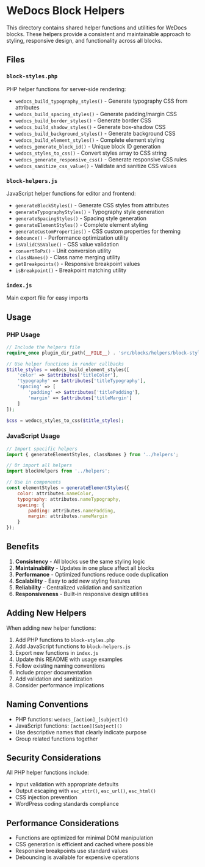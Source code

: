 # WeDocs Block Helpers

This directory contains shared helper functions and utilities for WeDocs blocks. These helpers provide a consistent and maintainable approach to styling, responsive design, and functionality across all blocks.

## Files

### `block-styles.php`
PHP helper functions for server-side rendering:

- `wedocs_build_typography_styles()` - Generate typography CSS from attributes
- `wedocs_build_spacing_styles()` - Generate padding/margin CSS
- `wedocs_build_border_styles()` - Generate border CSS
- `wedocs_build_shadow_styles()` - Generate box-shadow CSS
- `wedocs_build_background_styles()` - Generate background CSS
- `wedocs_build_element_styles()` - Complete element styling
- `wedocs_generate_block_id()` - Unique block ID generation
- `wedocs_styles_to_css()` - Convert styles array to CSS string
- `wedocs_generate_responsive_css()` - Generate responsive CSS rules
- `wedocs_sanitize_css_value()` - Validate and sanitize CSS values

### `block-helpers.js`
JavaScript helper functions for editor and frontend:

- `generateBlockStyles()` - Generate CSS styles from attributes
- `generateTypographyStyles()` - Typography style generation
- `generateSpacingStyles()` - Spacing style generation
- `generateElementStyles()` - Complete element styling
- `generateCustomProperties()` - CSS custom properties for theming
- `debounce()` - Performance optimization utility
- `isValidCSSValue()` - CSS value validation
- `convertToPx()` - Unit conversion utility
- `classNames()` - Class name merging utility
- `getBreakpoints()` - Responsive breakpoint values
- `isBreakpoint()` - Breakpoint matching utility

### `index.js`
Main export file for easy imports

## Usage

### PHP Usage
```php
// Include the helpers file
require_once plugin_dir_path(__FILE__) . 'src/blocks/helpers/block-styles.php';

// Use helper functions in render callbacks
$title_styles = wedocs_build_element_styles([
    'color' => $attributes['titleColor'],
    'typography' => $attributes['titleTypography'],
    'spacing' => [
        'padding' => $attributes['titlePadding'],
        'margin' => $attributes['titleMargin']
    ]
]);

$css = wedocs_styles_to_css($title_styles);
```

### JavaScript Usage
```javascript
// Import specific helpers
import { generateElementStyles, classNames } from '../helpers';

// Or import all helpers
import blockHelpers from '../helpers';

// Use in components
const elementStyles = generateElementStyles({
    color: attributes.nameColor,
    typography: attributes.nameTypography,
    spacing: {
        padding: attributes.namePadding,
        margin: attributes.nameMargin
    }
});
```

## Benefits

1. **Consistency** - All blocks use the same styling logic
2. **Maintainability** - Updates in one place affect all blocks
3. **Performance** - Optimized functions reduce code duplication
4. **Scalability** - Easy to add new styling features
5. **Reliability** - Centralized validation and sanitization
6. **Responsiveness** - Built-in responsive design utilities

## Adding New Helpers

When adding new helper functions:

1. Add PHP functions to `block-styles.php`
2. Add JavaScript functions to `block-helpers.js`
3. Export new functions in `index.js`
4. Update this README with usage examples
5. Follow existing naming conventions
6. Include proper documentation
7. Add validation and sanitization
8. Consider performance implications

## Naming Conventions

- PHP functions: `wedocs_[action]_[subject]()`
- JavaScript functions: `[action][Subject]()`
- Use descriptive names that clearly indicate purpose
- Group related functions together

## Security Considerations

All PHP helper functions include:
- Input validation with appropriate defaults
- Output escaping with `esc_attr()`, `esc_url()`, `esc_html()`
- CSS injection prevention
- WordPress coding standards compliance

## Performance Considerations

- Functions are optimized for minimal DOM manipulation
- CSS generation is efficient and cached where possible
- Responsive breakpoints use standard values
- Debouncing is available for expensive operations